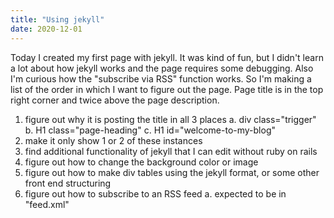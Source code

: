 ```yaml
---
title: "Using jekyll"
date: 2020-12-01
---
```


Today I created my first page with jekyll. It was kind of fun, but I didn't learn a lot about how jekyll works and the page requires some debugging. Also I'm curious how the "subscribe via RSS" function works. So I'm making a list of the order in which I want to figure out the page. 
Page title is in the top right corner and twice above the page description. 
1. figure out why it is posting the title in all 3 places
  a. div class="trigger"
  b. H1 class="page-heading"
  c. H1 id="welcome-to-my-blog"
2. make it only show 1 or 2 of these instances
3. find additional functionality of jekyll that I can edit without ruby on rails
4. figure out how to change the background color or image
5. figure out how to make div tables using the jekyll format, or some other front end structuring
6. figure out how to subscribe to an RSS feed
  a. expected to be in "feed.xml"
  
